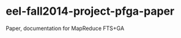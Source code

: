 eel-fall2014-project-pfga-paper
===============================

Paper, documentation for MapReduce FTS+GA
